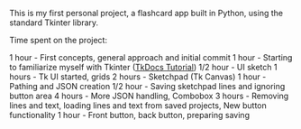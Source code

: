This is my first personal project, a flashcard app built in Python, using the standard Tkinter library.

Time spent on the project:

1 hour - First concepts, general approach and initial commit
1 hour - Starting to familiarize myself with Tkinter ([TkDocs Tutorial](https://tkdocs.com/tutorial/index.html))
1/2 hour - UI sketch
1 hours - Tk UI started, grids
2 hours - Sketchpad (Tk Canvas)
1 hour - Pathing and JSON creation
1/2 hour - Saving sketchpad lines and ignoring button area
4 hours - More JSON handling, Combobox
3 hours - Removing lines and text, loading lines and text from saved projects, New button functionality
1 hour - Front button, back button, preparing saving